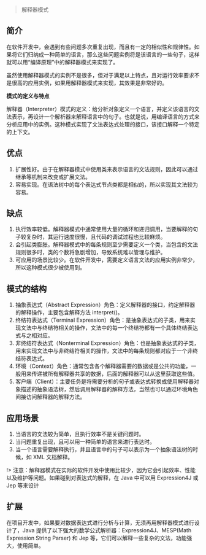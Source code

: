 > 解释器模式

## 简介
在软件开发中，会遇到有些问题多次重复出现，而且有一定的相似性和规律性。如果将它们归纳成一种简单的语言，那么这些问题实例将是该语言的一些句子，这样就可以用“编译原理”中的解释器模式来实现了。

虽然使用解释器模式的实例不是很多，但对于满足以上特点，且对运行效率要求不是很高的应用实例，如果用解释器模式来实现，其效果是非常好的。

**模式的定义与特点**

解释器（Interpreter）模式的定义：给分析对象定义一个语言，并定义该语言的文法表示，再设计一个解析器来解释语言中的句子。也就是说，用编译语言的方式来分析应用中的实例。这种模式实现了文法表达式处理的接口，该接口解释一个特定的上下文。

## 优点
1. 扩展性好。由于在解释器模式中使用类来表示语言的文法规则，因此可以通过继承等机制来改变或扩展文法。
2. 容易实现。在语法树中的每个表达式节点类都是相似的，所以实现其文法较为容易。

## 缺点
1. 执行效率较低。解释器模式中通常使用大量的循环和递归调用，当要解释的句子较复杂时，其运行速度很慢，且代码的调试过程也比较麻烦。
2. 会引起类膨胀。解释器模式中的每条规则至少需要定义一个类，当包含的文法规则很多时，类的个数将急剧增加，导致系统难以管理与维护。
3. 可应用的场景比较少。在软件开发中，需要定义语言文法的应用实例非常少，所以这种模式很少被使用到。

## 模式的结构
1. 抽象表达式（Abstract Expression）角色：定义解释器的接口，约定解释器的解释操作，主要包含解释方法 interpret()。
2. 终结符表达式（Terminal Expression）角色：是抽象表达式的子类，用来实现文法中与终结符相关的操作，文法中的每一个终结符都有一个具体终结表达式与之相对应。
3. 非终结符表达式（Nonterminal Expression）角色：也是抽象表达式的子类，用来实现文法中与非终结符相关的操作，文法中的每条规则都对应于一个非终结符表达式。
4. 环境（Context）角色：通常包含各个解释器需要的数据或是公共的功能，一般用来传递被所有解释器共享的数据，后面的解释器可以从这里获取这些值。
5. 客户端（Client）：主要任务是将需要分析的句子或表达式转换成使用解释器对象描述的抽象语法树，然后调用解释器的解释方法，当然也可以通过环境角色间接访问解释器的解释方法。

## 应用场景
1. 当语言的文法较为简单，且执行效率不是关键问题时。
2. 当问题重复出现，且可以用一种简单的语言来进行表达时。
3. 当一个语言需要解释执行，并且语言中的句子可以表示为一个抽象语法树的时候，如 XML 文档解释。

!> 注意：解释器模式在实际的软件开发中使用比较少，因为它会引起效率、性能以及维护等问题。如果碰到对表达式的解释，在 Java 中可以用 Expression4J 或 Jep 等来设计

## 扩展
在项目开发中，如果要对数据表达式进行分析与计算，无须再用解释器模式进行设计了，Java 提供了以下强大的数学公式解析器：Expression4J、MESP(Math Expression String Parser) 和 Jep 等，它们可以解释一些复杂的文法，功能强大，使用简单。
